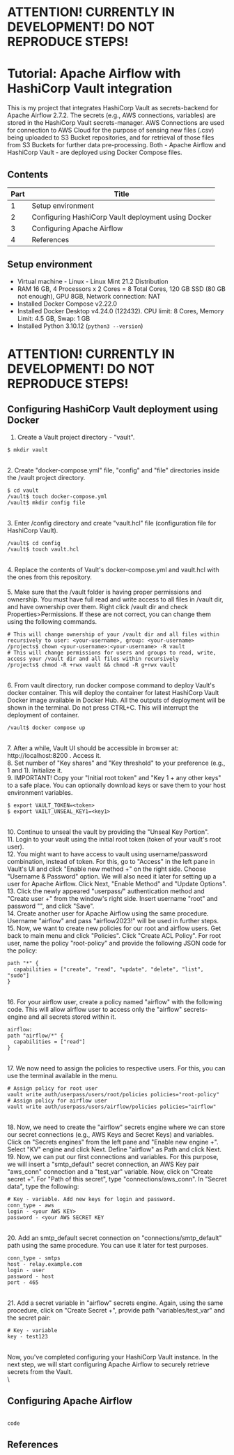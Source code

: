 # ATTENTION! CURRENTLY IN DEVELOPMENT! DO NOT REPRODUCE STEPS!

# Tutorial: Apache Airflow with HashiCorp Vault integration
This is my project that integrates HashiCorp Vault as secrets-backend for Apache Airflow 2.7.2. The secrets (e.g., AWS connections, variables) are stored in the HashiCorp Vault secrets-manager. AWS Connections are used for connection to AWS Cloud for the purpose of sensing new files (.csv) being uploaded to S3 Bucket repositories, and for retrieval of those files from S3 Buckets for further data pre-processing. Both - Apache Airflow and HashiCorp Vault - are deployed using Docker Compose files.
## Contents
| Part | Title |
|-|-|
|1| Setup environment |
|2| Configuring HashiCorp Vault deployment using Docker |
|3| Configuring Apache Airflow |
|4| References |

## Setup environment
- Virtual machine - Linux - Linux Mint 21.2 Distribution
- RAM 16 GB, 4 Processors x 2 Cores = 8 Total Cores, 120 GB SSD (80 GB not enough), GPU 8GB, Network connection: NAT
- Installed Docker Compose v2.22.0
- Installed Docker Desktop v4.24.0 (122432). CPU limit: 8 Cores, Memory Limit: 4.5 GB, Swap: 1 GB
- Installed Python 3.10.12 (`python3 --version`)

# ATTENTION! CURRENTLY IN DEVELOPMENT! DO NOT REPRODUCE STEPS!

## Configuring HashiCorp Vault deployment using Docker
1. Create a Vault project directory - "vault".
```
$ mkdir vault
```
\
2. Create "docker-compose.yml" file, "config" and "file" directories inside the /vault project directory.
```
$ cd vault
/vault$ touch docker-compose.yml
/vault$ mkdir config file
```
\
3. Enter /config directory and create "vault.hcl" file (configuration file for HashiCorp Vault).
```
/vault$ cd config
/vault$ touch vault.hcl
```
\
4. Replace the contents of Vault's docker-compose.yml and vault.hcl with the ones from this repository.  
\
5. Make sure that the /vault folder is having proper permissions and ownership. You must have full read and write access to all files in /vault dir, and have ownership over them. Right click /vault dir and check Properties>Permissions. If these are not correct, you can change them using the following commands.
```
# This will change ownership of your /vault dir and all files within recursively to user: <your-username>, group: <your-username>
/projects$ chown <your-username>:<your-username> -R vault
# This will change permissions for users and groups to read, write, access your /vault dir and all files within recursively
/projects$ chmod -R +rwx vault && chmod -R g+rwx vault
```
\
6. From vault directory, run docker compose command to deploy Vault's docker container. This will deploy the container for latest HashiCorp Vault Docker image available in Docker Hub. All the outputs of deployment will be shown in the terminal. Do not press CTRL+C. This will interrupt the deployment of container.
```
/vault$ docker compose up
```
\
7. After a while, Vault UI should be accessible in browser at: http://localhost:8200 . Access it.
\
8. Set number of "Key shares" and "Key threshold" to your preference (e.g., 1 and 1). Initialize it.
\
9. IMPORTANT! Copy your "Initial root token" and "Key 1 + any other keys" to a safe place. You can optionally download keys or save them to your host environment variables.
```
$ export VAULT_TOKEN=<token>
$ export VAILT_UNSEAL_KEY1=<key1>
```
\
10. Continue to unseal the vault by providing the "Unseal Key Portion".
\
11. Login to your vault using the initial root token (token of your vault's root user).
\
12. You might want to have access to vault using username/password combination, instead of token. For this, go to "Access" in the left pane in Vault's UI and click "Enable new method +" on the right side. Choose "Username & Password" option. We will also need it later for setting up a user for Apache Airflow. Click Next, "Enable Method" and "Update Options".
\
13. Click the newly appeared "userpass/" authentication method and "Create user +" from the window's right side. Insert username "root" and password "<your-password-of-choice>", and click "Save".
\
14. Create another user for Apache Airflow using the same procedure. Username "airflow" and pass "airflow2023!" will be used in further steps.
\
15. Now, we want to create new policies for our root and airflow users. Get back to main menu and click "Policies". Click "Create ACL Policy". For root user, name the policy "root-policy" and provide the following JSON code for the policy:
```
path "*" {
  capabilities = ["create", "read", "update", "delete", "list", "sudo"]
}
```
\
16. For your airflow user, create a policy named "airflow" with the following code. This will allow airflow user to access only the "airflow" secrets-engine and all secrets stored within it.
```
airflow:
path "airflow/*" {
  capabilities = ["read"]
}
```
\
17. We now need to assign the policies to respective users. For this, you can use the terminal available in the menu. 
```
# Assign policy for root user
vault write auth/userpass/users/root/policies policies="root-policy"
# Assign policy for airflow user
vault write auth/userpass/users/airflow/policies policies="airflow"
```
\
18. Now, we need to create the "airflow" secrets engine where we can store our secret connections (e.g., AWS Keys and Secret Keys) and variables. Click on "Secrets engines" from the left pane and "Enable new engine +". Select "KV" engine and click Next. Define "airflow" as Path and click Next.
\
19. Now, we can put our first connections and variables. For this purpose, we will insert a "smtp_default" secret connection, an AWS Key pair "aws_conn" connection and a "test_var" variable. Now, click on "Create secret +". For "Path of this secret", type "connections/aws_conn". In "Secret data", type the following:
```
# Key - variable. Add new keys for login and password.
conn_type - aws
login - <your AWS KEY>
password - <your AWS SECRET KEY
```
\
20. Add an smtp_default secret connection on "connections/smtp_default" path using the same procedure. You can use it later for test purposes.
```
conn_type - smtps
host - relay.example.com
login - user
password - host
port - 465
```
\
21. Add a secret variable in "airflow" secrets engine. Again, using the same procedure, click on "Create Secret +", provide path "variables/test_var" and the secret pair:
```
# Key - variable
key - test123
```
\
Now, you've completed configuring your HashiCorp Vault instance. In the next step, we will start configuring Apache Airflow to securely retrieve secrets from the Vault.
\
\
## Configuring Apache Airflow
```

```

`code`

## References
